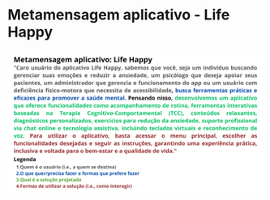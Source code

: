 # Metamensagem aplicativo - Life Happy
<img src="https://github.com/Ghostdoce/IHC2/blob/a7194a79ab560887676e0de4a11a736afb41e269/docs/3.%20Design_Alternativas/3.1%20Design_Conceitual/img/metamensagem.png" width="650">

